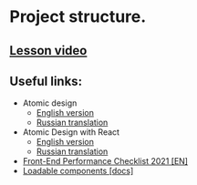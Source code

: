 # Project structure.

## [Lesson video](hhttps://drive.google.com/file/d/1hHAbrdZbZs84Sl9x_cVSRBKrfgaRt4HT/view?usp=sharing)

## Useful links:
* Atomic design
  * [English version](https://bradfrost.com/blog/post/atomic-web-design/)
  * [Russian translation](https://habr.com/ru/post/249223/)
* Atomic Design with React
  * [English version](https://codeburst.io/atomic-design-with-react-e7aea8152957)
  * [Russian translation](https://medium.com/@nik.152002/%D0%B0%D1%82%D0%BE%D0%BC%D0%BD%D1%8B%D0%B9-%D0%BF%D0%BE%D0%B4%D1%85%D0%BE%D0%B4-%D0%B2-react-59db5ac1ee7e)
* [Front-End Performance Checklist 2021 [EN]](https://www.smashingmagazine.com/2021/01/front-end-performance-2021-free-pdf-checklist/)
* [Loadable components [docs]](https://loadable-components.com/)